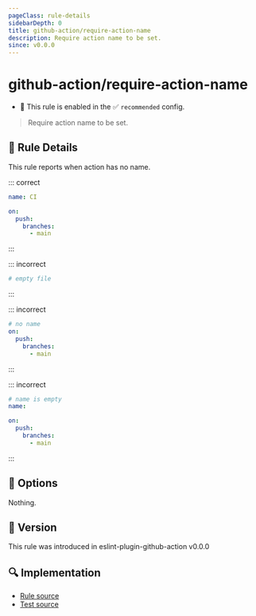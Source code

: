 ```yaml
---
pageClass: rule-details
sidebarDepth: 0
title: github-action/require-action-name
description: Require action name to be set.
since: v0.0.0
---
```


# github-action/require-action-name

- 💼 This rule is enabled in the ✅ `recommended` config.

> Require action name to be set.

## :book: Rule Details

This rule reports when action has no name.

::: correct

```yaml
name: CI

on:
  push:
    branches:
      - main
```

:::

::: incorrect

```yaml
# empty file
```

:::

::: incorrect

```yaml
# no name
on:
  push:
    branches:
      - main
```

:::

::: incorrect

```yaml
# name is empty
name:

on:
  push:
    branches:
      - main
```

:::

## :wrench: Options

Nothing.

## :rocket: Version

This rule was introduced in eslint-plugin-github-action v0.0.0

## :mag: Implementation

- [Rule source](https://github.com/ntnyq/eslint-plugin-github-action/blob/main/src/rules/require-action-name.ts)
- [Test source](https://github.com/ntnyq/eslint-plugin-github-action/blob/main/tests/rules/require-action-name.test.ts)
